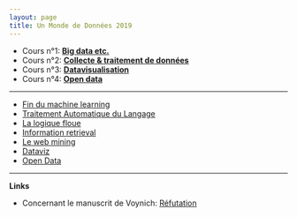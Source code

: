 ```yaml
---
layout: page
title: Un Monde de Données 2019
---
```


* Cours n°1: [**Big data etc.**](./1.html)
* Cours n°2: [**Collecte & traitement de données**](./2.html)
* Cours n°3: [**Datavisualisation**](./3.html)
* Cours n°4: [**Open data**](./4.html)

---

* [Fin du machine learning](./1.html#/181)
* [Traitement Automatique du Langage](./2.html#/17)
* [La logique floue](./2.html#/40)
* [Information retrieval](./2.html#/70)
* [Le web mining](2.html#/85)
* [Dataviz](./3.html)
* [Open Data](./4.html)

---

**Links**

* Concernant le manuscrit de Voynich: [Réfutation](https://arstechnica.com/science/2019/05/no-someone-hasnt-cracked-the-code-of-the-mysterious-voynich-manuscript/)
